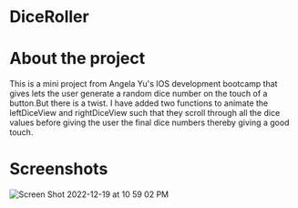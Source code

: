 # DiceRoller
# About the project
This is a mini project from Angela Yu's IOS development bootcamp that gives lets the user generate a random dice number on the touch of a button.But there is a twist. I have added two functions to animate the leftDiceView and rightDiceView such that they scroll through all the dice values before giving the user the final dice numbers thereby giving a good touch.

# Screenshots
![Screen Shot 2022-12-19 at 10 59 02 PM](https://user-images.githubusercontent.com/98121098/208484868-b7567c25-2fe4-445c-a212-8fe2d04419ee.jpg)
